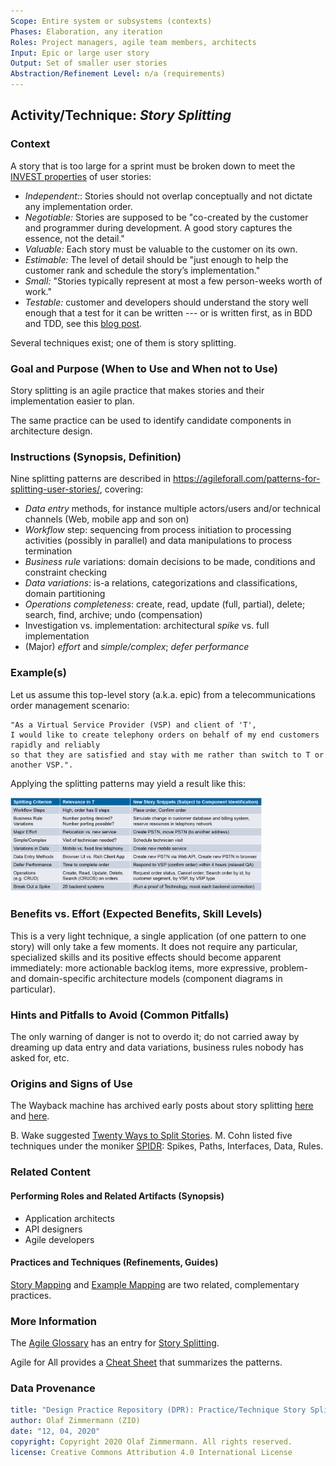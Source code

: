 ```yaml
---
Scope: Entire system or subsystems (contexts)
Phases: Elaboration, any iteration
Roles: Project managers, agile team members, architects
Input: Epic or large user story
Output: Set of smaller user stories
Abstraction/Refinement Level: n/a (requirements)
---
```


<!-- Word budget: 1000-1500 (3-5 A4 pages); the practice descriptions should be readable in 5 to 10 minutes (expert vs. novice reader) -->

Activity/Technique: *Story Splitting*
-------------------------------------

### Context
<!-- Keywords, preconditions (input artifacts), performing role -->
A story that is too large for a sprint must be broken down to meet the [INVEST properties](https://xp123.com/articles/invest-in-good-stories-and-smart-tasks/) of user stories:

* *Independent:*: Stories should not overlap conceptually and not dictate any implementation order.
* *Negotiable:* Stories are supposed to be "co-created by the customer and programmer during development. A good story captures the essence, not the detail."
* *Valuable:* Each story must be valuable to the customer on its own. <!-- "Developers may have (legitimate) concerns, but these framed in a way that makes the customer perceive them as important." --> 
* *Estimable:* The level of detail should be "just enough to help the customer rank and schedule the story’s implementation."
* *Small:* "Stories typically represent at most a few person-weeks worth of work."
* *Testable:* customer and developers should understand the story well enough that a test for it can be written --- or is written first, as in BDD and TDD, see this [blog post](https://ozimmer.ch/index/2020/10/30/DrivenByTLAs.html).

Several techniques exist; one of them is story splitting.

### Goal and Purpose (When to Use and When not to Use)
<!-- TODO, can be a user story, must identify the performing role and the target audience (producer, consumer) -->
Story splitting is an agile practice that makes stories and their implementation easier to plan. 

The same practice can be used to identify candidate components in architecture design.  


### Instructions (Synopsis, Definition)

Nine splitting patterns are described in <https://agileforall.com/patterns-for-splitting-user-stories/>, covering:

* *Data entry* methods, for instance multiple actors/users and/or technical channels (Web, mobile app and son on)
* *Workflow* step: sequencing from process initiation to processing activities (possibly in parallel) and data manipulations to process termination 
* *Business rule* variations: domain decisions to be made, conditions and constraint checking
* *Data variations*: is-a relations, categorizations and classifications, domain partitioning  
* *Operations completeness*: create, read, update (full, partial), delete; search, find, archive; undo (compensation)
* Investigation vs. implementation: architectural *spike* vs. full implementation 
* (Major) *effort* and *simple/complex*; *defer performance* 

<!-- TODO could add a table mapping the splitting patterns to logical layers and patterns/component types -->

### Example(s)
Let us assume this top-level story (a.k.a. epic) from a telecommunications order management scenario:

```
"As a Virtual Service Provider (VSP) and client of 'T', 
I would like to create telephony orders on behalf of my end customers rapidly and reliably 
so that they are satisfied and stay with me rather than switch to T or another VSP.".
```

Applying the splitting patterns may yield a result like this:

<img src=".//images/ZIO-TStorySplitting.png" height="80%" width="80%" />
<!-- ![Story splitting at "T"](./images/ZIO-TStorySplitting.png) -->
<!-- replace with Spinnaker table from exercise? (and more text in sample solution? -->


### Benefits vs. Effort (Expected Benefits, Skill Levels)
<!-- From AA, should call out what one needs to be able to do on beginner, intermediate, advanced level; as a team -->
This is a very light technique, a single application (of one pattern to one story) will only take a few moments. It does not require any particular, specialized skills and its positive effects should become apparent immediately: more actionable backlog items, more expressive, problem- and domain-specific architecture models (component diagrams in particular).


### Hints and Pitfalls to Avoid (Common Pitfalls)
<!-- See ART, don’t overdo etc. -->
The only warning of danger is not to overdo it; do not carried away by dreaming up data entry and data variations, business rules nobody has asked for, etc.


### Origins and Signs of Use
<!-- From PLOPs and from AA -->
The Wayback machine has archived early posts about story splitting [here](https://web.archive.org/web/20120909082905/http://lassekoskela.com/thoughts/7/ways-to-split-user-stories/) and [here](https://web.archive.org/web/20120716060616/http://jbrains.ca/permalink/how-youll-probably-learn-to-split-features).

B. Wake suggested [Twenty Ways to Split Stories](https://xp123.com/articles/twenty-ways-to-split-stories/). M. Cohn listed five techniques under the moniker [SPIDR](https://blogs.itemis.com/en/spidr-five-simple-techniques-for-a-perfectly-split-user-story): Spikes, Paths, Interfaces, Data, Rules. 

<!-- TODO Signs of Use? Difficult... backlog size and structure? How about CI/CM? --> 


### Related Content
<!-- in DPR/OLAF and elsewhere -->

#### Performing Roles and Related Artifacts (Synopsis)

* Application architects
* API designers 
* Agile developers


#### Practices and Techniques (Refinements, Guides)

[Story Mapping](https://www.agilealliance.org/glossary/storymap/) and [Example Mapping](https://ecsa2020.disim.univaq.it/details/ecsa-2020-keynotes/3/Mighty-Methods-Four-Essential-Tools-for-Every-Software-Architect-s-Silver-Toolbox) are two related, complementary practices.


### More Information 
<!-- Further Reading, Academic Publications) -->
The [Agile Glossary](https://www.agilealliance.org/agile101/agile-glossary/) has an entry for [Story Splitting](https://www.agilealliance.org/glossary/split/).

Agile for All provides a [Cheat Sheet](https://agileforall.com/wp-content/uploads/2009/10/Story-Splitting-Cheat-Sheet.pdf) that summarizes the patterns. 

<!-- TODO use AppArch exercise 5 and slides -->


### Data Provenance 

```yaml
title: "Design Practice Repository (DPR): Practice/Technique Story Splitting"
author: Olaf Zimmermann (ZIO)
date: "12, 04, 2020"
copyright: Copyright 2020 Olaf Zimmermann. All rights reserved.
license: Creative Commons Attribution 4.0 International License
```


